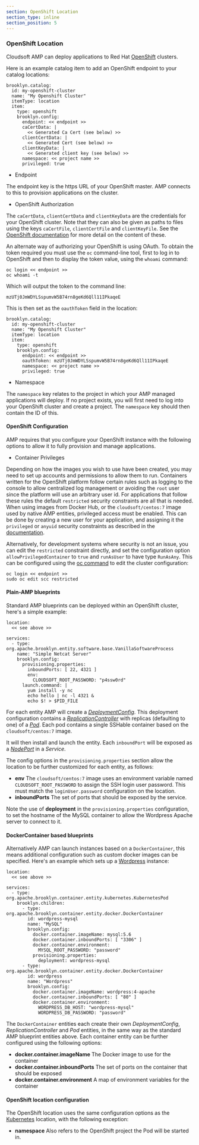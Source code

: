```yaml
---
section: OpenShift Location
section_type: inline
section_position: 5
---
```


### OpenShift Location

Cloudsoft AMP can deploy applications to Red Hat [OpenShift](https://www.openshift.com/) clusters.

Here is an example catalog item to add an OpenShift endpoint to your catalog locations:

    brooklyn.catalog:
      id: my-openshift-cluster
      name: "My Openshift Cluster"
      itemType: location
      item:
        type: openshift
        brooklyn.config:
          endpoint: << endpoint >>
          caCertData: |
            << Generated Ca Cert (see below) >>
          clientCertData: |
            << Generated Cert (see below) >>
          clientKeyData: |
            << Generated client key (see below) >>
          namespace: << project name >>
          privileged: true

* Endpoint

The endpoint key is the https URL of your OpenShift master. AMP connects to this to provision applications on the
cluster.

* OpenShift Authorization

The `caCertData`, `clientCertData` and `clientKeyData` are the credentials for your OpenShift cluster. Note that
they can also be given as paths to files using the keys `caCertFile`, `clientCertFile` and `clientKeyFile`. See the
[OpenShift documentation](https://docs.openshift.com/enterprise/3.1/install_config/certificate_customization.html) for
more detail on the content of these.

An alternate way of authorizing your OpenShift is using OAuth. To obtain the token required you must use the `oc` command-line tool,
first to log in to OpenShift and then to display the token value, using the `whoami` command:

    oc login << endpoint >>
    oc whoami -t

Which will output the token to the command line:

    mzUTj0JmWDYLSspumvW5B74rn8geKd6Qll11IPkaqeE

This is then set as the `oauthToken` field in the location:

    brooklyn.catalog:
      id: my-openshift-cluster
      name: "My Openshift Cluster"
      itemType: location
      item:
        type: openshift
        brooklyn.config:
          endpoint: << endpoint >>
          oauthToken: mzUTj0JmWDYLSspumvW5B74rn8geKd6Qll11IPkaqeE
          namespace: << project name >>
          privileged: true

* Namespace

The `namespace` key relates to the project in which your AMP managed applications will deploy. If no project exists,
you will first need to log into your OpenShift cluster and create a project. The `namespace` key should then contain
the ID of this.

#### OpenShift Configuration

AMP requires that you configure your OpenShift instance with the following options to allow it to fully provision and manage
applications.

* Container Privileges

Depending on how the images you wish to use have been created, you may need to set up accounts and permissions to allow them to run.
Containers written for the OpenShift platform follow certain rules such as logging to the console to allow centralized log
management or avoiding the `root` user since the platform will use an arbitrary user id. For applications that follow these rules
the default `restricted` security constraints are all that is needed. When using images from Docker Hub, or the `cloudsoft/centos:7`
image used by native AMP entities, privileged access must be enabled. This can be done by creating a new user for your application,
and assigning it the `privileged` or `anyuid` security constraints as described in the [documentation](https://docs.openshift.org/latest/admin_guide/manage_scc.html).

Alternatively, for development systems where security is not an issue, you can edit the `restricted` constraint directly, and
set the configuration option `allowPrivilegedContainer` to `true` and `runAsUser` to have type `RunAsAny`. This can be configured
using the [oc command](https://docs.openshift.org/latest/cli_reference/index.html)  to edit the cluster configuration:

    oc login << endpoint >>
    sudo oc edit scc restricted

#### Plain-AMP blueprints

Standard AMP blueprints can be deployed within an OpenShift cluster, here's a simple example:

    location:
      << see above >>

    services:
      - type: org.apache.brooklyn.entity.software.base.VanillaSoftwareProcess
        name: "Simple Netcat Server"
        brooklyn.config:
          provisioning.properties:
            inboundPorts: [ 22, 4321 ]
            env:
              CLOUDSOFT_ROOT_PASSWORD: "p4ssw0rd"
          launch.command: |
            yum install -y nc
            echo hello | nc -l 4321 &
            echo $! > $PID_FILE

For each entity AMP will create a [_DeploymentConfig_](https://docs.openshift.org/latest/architecture/core_concepts/deployments.html#deployments-and-deployment-configurations).
This deployment configuration contains a [_ReplicationController_](https://kubernetes.io/docs/user-guide/replication-controller/)
with replicas (defaulting to one) of a [_Pod_](http://kubernetes.io/docs/user-guide/pods/).
Each pod contains a single SSHable container based on the `cloudsoft/centos:7` image.

It will then install and launch the entity. Each `inboundPort` will be exposed as a
[_NodePort_](http://kubernetes.io/docs/user-guide/services/#type-nodeport) in a _Service_.

The config options in the `provisioning.properties` section allow the location to be further customized for each entity, as follows:

- **env**  The `cloudsoft/centos:7` image uses an environment variable named `CLOUDSOFT_ROOT_PASSWORD`
   to assign the SSH login user password. This must match the `loginUser.password` configuration on the location.
- **inboundPorts**  The set of ports that should be exposed by the service.

Note the use of **deployment** in the `provisioning.properties` configuration, to set the hostname of the MySQL container to allow the Wordpress Apache server to connect to it.

#### DockerContainer based blueprints

Alternatively AMP can launch instances based on a `DockerContainer`, this means additional configuration such as custom docker images can be specified. Here's an example which sets up a [Wordpress](https://wordpress.org/) instance:

    location:
      << see above >>

    services:
      - type: org.apache.brooklyn.container.entity.kubernetes.KubernetesPod
        brooklyn.children:
          - type: org.apache.brooklyn.container.entity.docker.DockerContainer
            id: wordpress-mysql
            name: "MySQL"
            brooklyn.config:
              docker.container.imageName: mysql:5.6
              docker.container.inboundPorts: [ "3306" ]
              docker.container.environment:
                MYSQL_ROOT_PASSWORD: "password"
              provisioning.properties:
                deployment: wordpress-mysql
          - type: org.apache.brooklyn.container.entity.docker.DockerContainer
            id: wordpress
            name: "Wordpress"
            brooklyn.config:
              docker.container.imageName: wordpress:4-apache
              docker.container.inboundPorts: [ "80" ]
              docker.container.environment:
                WORDPRESS_DB_HOST: "wordpress-mysql"
                WORDPRESS_DB_PASSWORD: "password"

The `DockerContainer` entities each create their own _DeploymentConfig_, _ReplicationController_ and _Pod_ entities,
in the same way as the standard AMP blueprint entities above. Each container entity can be further configured using the following options:

- **docker.container.imageName** The Docker image to use for the container
- **docker.container.inboundPorts** The set of ports on the container that should be exposed
- **docker.container.environment** A map of environment variables for the container

#### OpenShift location configuration

The OpenShift location uses the same configuration options as the [Kubernetes](../kubernetes-location/README.md)
location, with the following exception:

- **namespace** Also refers to the OpenShift project the Pod will be started in.
